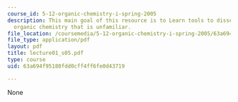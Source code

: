 ```yaml
---
course_id: 5-12-organic-chemistry-i-spring-2005
description: This main goal of this resource is to Learn tools to dissect and analyze
  organic chemistry that is unfamiliar.
file_location: /coursemedia/5-12-organic-chemistry-i-spring-2005/63a694f95180fdd0cff4ff6fe0d43719_lecture01_s05.pdf
file_type: application/pdf
layout: pdf
title: lecture01_s05.pdf
type: course
uid: 63a694f95180fdd0cff4ff6fe0d43719

---
```

None